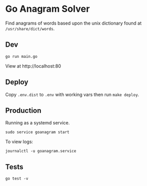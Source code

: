 # Go Anagram Solver

Find anagrams of words based upon the unix dictionary found at `/usr/share/dict/words`. 

## Dev

```
go run main.go
```

View at http://localhost:80

## Deploy

Copy `.env.dist` to `.env` with working vars then run `make deploy`.

## Production

Running as a systemd service.

```
sudo service goanagram start
```

To view logs:
```
journalctl -u goanagram.service
```

## Tests

```
go test -v
```